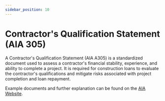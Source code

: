 ```yaml
---
sidebar_position: 10
---
```


# Contractor's Qualification Statement (AIA 305)

A Contractor's Qualification Statement (AIA A305) is a standardized document used to assess a contractor's financial stability, experience, and ability to complete a project. It is required for construction loans to evaluate the contractor's qualifications and mitigate risks associated with project completion and loan repayment.  

Example documents and further explanation can be found on the [AIA Website](https://help.aiacontracts.com/hc/en-us/articles/1500009307282-Instructions-A305-2020-Contractor-s-Qualification-Statement#instructions-a305-2020-contractor-s-qualification-statement-0).  